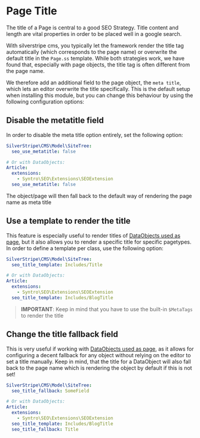 # Page Title
The title of a Page is central to a good SEO Strategy. Title content and length
are vital properties in order to be placed well in a google search.

With silverstripe cms, you typically let the framework render the title tag
automatically (which corresponds to the page name) or overwrite the default
title in the `Page.ss` template. While both strategies work, we have found that,
especially with page objects, the title tag is often different from the page name.

We therefore add an additional field to the page object, the `meta title`, which
lets an editor overwrite the title specifically. This is the default setup when
installing this module, but you can change this behaviour by using the following
configuration options:

## Disable the metatitle field

In order to disable the meta title option entirely, set the following option:

```yaml
SilverStripe\CMS\Model\SiteTree:
  seo_use_metatitle: false

# Or with DataObjects:
Article:
  extensions:
    - Syntro\SEO\Extensions\SEOExtension
  seo_use_metatitle: false
```

The object/page will then fall back to the default way of rendering the page name
as meta title

## Use a template to render the title

This feature is especially useful to render titles of
[DataObjects used as page](./02_DOAP.md), but it also allows you to render a
specific title for specific pagetypes. In order to define a template per class,
use the following option:

```yaml
SilverStripe\CMS\Model\SiteTree:
  seo_title_template: Includes/Title

# Or with DataObjects:
Article:
  extensions:
    - Syntro\SEO\Extensions\SEOExtension
  seo_title_template: Includes/BlogTitle
```

> **IMPORTANT**: Keep in mind that you have to use the built-in `$MetaTags`
> to render the title

## Change the title fallback field
This is very useful if working with [DataObjects used as page](./02_DOAP.md),
as it allows for configuring a decent fallback for any object without
relying on the editor to set a title manually. Keep in mind, that the title
for a DataObject will also fall back to the page name which is rendering the
object by default if this is not set!

```yaml
SilverStripe\CMS\Model\SiteTree:
  seo_title_fallback: SomeField

# Or with DataObjects:
Article:
  extensions:
    - Syntro\SEO\Extensions\SEOExtension
  seo_title_template: Includes/BlogTitle
  seo_title_fallback: Title
```
